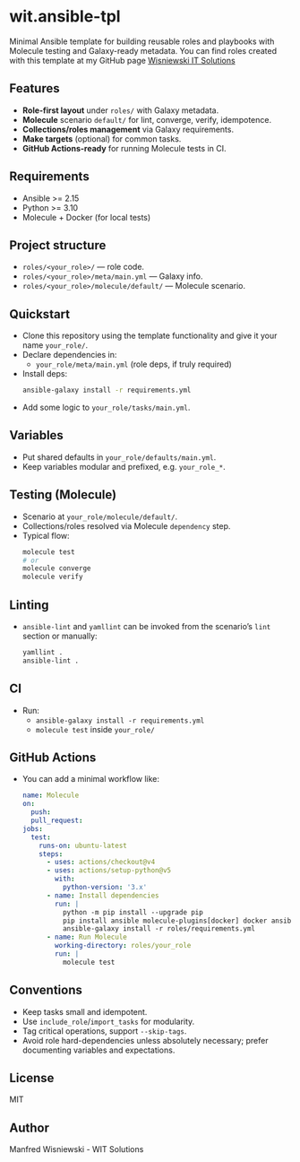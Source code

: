 # wit.ansible-tpl

Minimal Ansible template for building reusable roles and playbooks with Molecule testing and Galaxy-ready metadata.
You can find roles created with this template at my GitHub page [Wisniewski IT Solutions](https://github.com/ManfredWisniewski?tab=repositories)

## Features
- **Role-first layout** under `roles/` with Galaxy metadata.
- **Molecule** scenario `default/` for lint, converge, verify, idempotence.
- **Collections/roles management** via Galaxy requirements.
- **Make targets** (optional) for common tasks.
- **GitHub Actions-ready** for running Molecule tests in CI.

## Requirements
- Ansible >= 2.15
- Python >= 3.10
- Molecule + Docker (for local tests)

## Project structure
- `roles/<your_role>/` — role code.
- `roles/<your_role>/meta/main.yml` — Galaxy info.
- `roles/<your_role>/molecule/default/` — Molecule scenario.

## Quickstart
- Clone this repository using the template functionality and give it your name `your_role/`.
- Declare dependencies in:
  - `your_role/meta/main.yml` (role deps, if truly required)
- Install deps:
  ```bash
  ansible-galaxy install -r requirements.yml
  ```
- Add some logic to `your_role/tasks/main.yml`.
## Variables
- Put shared defaults in `your_role/defaults/main.yml`.
- Keep variables modular and prefixed, e.g. `your_role_*`.

## Testing (Molecule)
- Scenario at `your_role/molecule/default/`.
- Collections/roles resolved via Molecule `dependency` step.
- Typical flow:
  ```bash
  molecule test
  # or
  molecule converge
  molecule verify
  ```
## Linting
- `ansible-lint` and `yamllint` can be invoked from the scenario’s `lint` section or manually:
  ```bash
  yamllint .
  ansible-lint .
  ```

## CI
- Run:
  - `ansible-galaxy install -r requirements.yml`
  - `molecule test` inside `your_role/`

## GitHub Actions
- You can add a minimal workflow like:
  ```yaml
  name: Molecule
  on:
    push:
    pull_request:
  jobs:
    test:
      runs-on: ubuntu-latest
      steps:
        - uses: actions/checkout@v4
        - uses: actions/setup-python@v5
          with:
            python-version: '3.x'
        - name: Install dependencies
          run: |
            python -m pip install --upgrade pip
            pip install ansible molecule-plugins[docker] docker ansible-lint yamllint
            ansible-galaxy install -r roles/requirements.yml
        - name: Run Molecule
          working-directory: roles/your_role
          run: |
            molecule test
  ```

## Conventions
- Keep tasks small and idempotent.
- Use `include_role`/`import_tasks` for modularity.
- Tag critical operations, support `--skip-tags`.
- Avoid role hard-dependencies unless absolutely necessary; prefer documenting variables and expectations.

## License
MIT

## Author
Manfred Wisniewski - WIT Solutions
